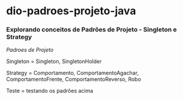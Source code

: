 # dio-padroes-projeto-java
### Explorando conceitos de Padrões de Projeto - Singleton e Strategy


*Padroes de Projeto*

Singleton = Singleton, SingletonHolder

Strategy = Comportamento, ComportamentoAgachar, ComportamentoFrente, ComportamentoReverso, Robo

Teste = testando os padrões acima
